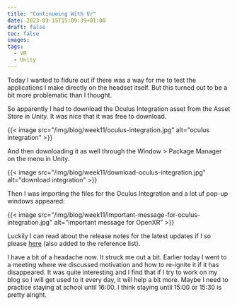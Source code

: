 ```yaml
---
title: "Continueing With Vr"
date: 2023-03-15T15:09:39+01:00
draft: false
toc: false
images:
tags:
  - VR
  - Unity
---
```


Today I wanted to fidure out if there was a way for me to test the applications I make directly on the headset itself. But this turned out to be a bit more problematic than I thought.

So apparently I had to download the Oculus Integration asset from the Asset Store in Unity. It was nice that it was free to download.

{{< image src="/img/blog/week11/oculus-integration.jpg" alt="oculus integration" >}}

And then downloading it as well through the Window > Package Manager on the menu in Unity.

{{< image src="/img/blog/week11/download-oculus-integration.jpg" alt="download integration" >}}

Then I was importing the files for the Oculus Integration and a lot uf pop-up windows appeared:

{{< image src="/img/blog/week11/important-message-for-oculus-integration.jpg" alt="important message for OpenXR" >}}

Luckily I can read about the release notes for the latest updates if I so please [here](https://developer.oculus.com/downloads/package/unity-integration/) (also added to the reference list).

I have a bit of a headache now. It struck me out a bit. Earlier today I went to a meeting where we discussed motivation and how to re-ignite it if it has disappeared. It was quite interesting and I find that if I try to work on my blog so I will get used to it every day, it will help a bit more. Maybe I need to practice staying at school until 16:00. I think staying until 15:00 or 15:30 is pretty alright.